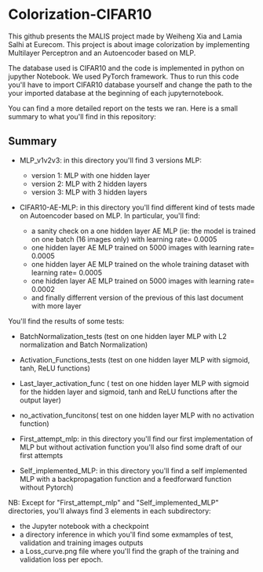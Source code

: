 # Colorization-CIFAR10

This github presents the MALIS project made by Weiheng Xia and Lamia Salhi at Eurecom. This project is about image colorization by implementing Multilayer Perceptron and an Autoencoder based on MLP.

The database used is CIFAR10 and the code is implemented in python on jupyther Notebook. We used PyTorch framework. Thus to run this code you'll have to import CIFAR10 database yourself and change the path to the your imported database at the beginning of each jupyternotebook.

You can find a more detailed report on the tests we ran. Here is a small summary to what you'll find in this repository:

## Summary
- MLP_v1v2v3: in this directory you'll find 3 versions MLP:
  - version 1: MLP with one hidden layer
  - version 2: MLP with 2 hidden layers
  - version 3: MLP with 3 hidden layers
 
- CIFAR10-AE-MLP: in this directory you'll find different kind of tests made on Autoencoder based on MLP. In particular, you'll find:
  - a sanity check on a one hidden layer AE MLP (ie: the model is trained on one batch (16 images only) with learning rate= 0.0005
  - one hidden layer AE MLP trained on 5000 images with learning rate= 0.0005
  - one hidden layer AE MLP trained on the whole training dataset with learning rate= 0.0005
  - one hidden layer AE MLP trained on 5000 images with learning rate= 0.0002
  - and finally differrent version of the previous of this last document with more layer

You'll find the results of some tests:
- BatchNormalization_tests (test on one hidden layer MLP with L2 normalization and Batch Normalization)
- Activation_Functions_tests (test on one hidden layer MLP with sigmoid, tanh, ReLU functions)
- Last_layer_activation_func ( test on one hidden layer MLP with sigmoid for the hidden layer and sigmoid, tanh and ReLU functions after the output layer)
- no_activation_funcitons( test on one hidden layer MLP with no activation function)


- First_attempt_mlp: in this directory you'll find our first implementation of MLP but without activation function you'll also find some draft of our first attempts
- Self_implemented_MLP: in this directory you'll find a self implemented MLP with a backpropagation function and a feedforward function without Pytorch)


NB: Except for "First_attempt_mlp" and "Self_implemented_MLP" directories, you'll always find 3 elements in each subdirectory:
 - the Jupyter notebook with a checkpoint
 - a directory inference in which you'll find some exmamples of test, validation and training images outputs
 - a Loss_curve.png file where you'll find the graph of the training and validation loss per epoch.
